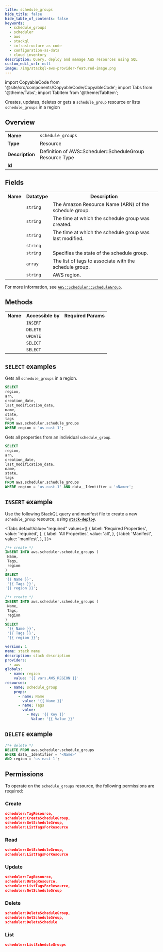 ```yaml
---
title: schedule_groups
hide_title: false
hide_table_of_contents: false
keywords:
  - schedule_groups
  - scheduler
  - aws
  - stackql
  - infrastructure-as-code
  - configuration-as-data
  - cloud inventory
description: Query, deploy and manage AWS resources using SQL
custom_edit_url: null
image: /img/stackql-aws-provider-featured-image.png
---
```


import CopyableCode from '@site/src/components/CopyableCode/CopyableCode';
import Tabs from '@theme/Tabs';
import TabItem from '@theme/TabItem';

Creates, updates, deletes or gets a <code>schedule_group</code> resource or lists <code>schedule_groups</code> in a region

## Overview
<table>
<tbody>
<tr><td><b>Name</b></td><td><code>schedule_groups</code></td></tr>
<tr><td><b>Type</b></td><td>Resource</td></tr>
<tr><td><b>Description</b></td><td>Definition of AWS::Scheduler::ScheduleGroup Resource Type</td></tr>
<tr><td><b>Id</b></td><td><CopyableCode code="aws.scheduler.schedule_groups" /></td></tr>
</tbody>
</table>

## Fields
<table>
<tbody>
<tr><th>Name</th><th>Datatype</th><th>Description</th></tr><tr><td><CopyableCode code="arn" /></td><td><code>string</code></td><td>The Amazon Resource Name (ARN) of the schedule group.</td></tr>
<tr><td><CopyableCode code="creation_date" /></td><td><code>string</code></td><td>The time at which the schedule group was created.</td></tr>
<tr><td><CopyableCode code="last_modification_date" /></td><td><code>string</code></td><td>The time at which the schedule group was last modified.</td></tr>
<tr><td><CopyableCode code="name" /></td><td><code>string</code></td><td></td></tr>
<tr><td><CopyableCode code="state" /></td><td><code>string</code></td><td>Specifies the state of the schedule group.</td></tr>
<tr><td><CopyableCode code="tags" /></td><td><code>array</code></td><td>The list of tags to associate with the schedule group.</td></tr>
<tr><td><CopyableCode code="region" /></td><td><code>string</code></td><td>AWS region.</td></tr>
</tbody>
</table>

For more information, see <a href="https://docs.aws.amazon.com/AWSCloudFormation/latest/UserGuide/aws-resource-scheduler-schedulegroup.html"><code>AWS::Scheduler::ScheduleGroup</code></a>.

## Methods

<table>
<tbody>
  <tr>
    <th>Name</th>
    <th>Accessible by</th>
    <th>Required Params</th>
  </tr>
  <tr>
    <td><CopyableCode code="create_resource" /></td>
    <td><code>INSERT</code></td>
    <td><CopyableCode code="region" /></td>
  </tr>
  <tr>
    <td><CopyableCode code="delete_resource" /></td>
    <td><code>DELETE</code></td>
    <td><CopyableCode code="data__Identifier, region" /></td>
  </tr>
  <tr>
    <td><CopyableCode code="update_resource" /></td>
    <td><code>UPDATE</code></td>
    <td><CopyableCode code="data__Identifier, data__PatchDocument, region" /></td>
  </tr>
  <tr>
    <td><CopyableCode code="list_resources" /></td>
    <td><code>SELECT</code></td>
    <td><CopyableCode code="region" /></td>
  </tr>
  <tr>
    <td><CopyableCode code="get_resource" /></td>
    <td><code>SELECT</code></td>
    <td><CopyableCode code="data__Identifier, region" /></td>
  </tr>
</tbody>
</table>

## `SELECT` examples
Gets all <code>schedule_groups</code> in a region.
```sql
SELECT
region,
arn,
creation_date,
last_modification_date,
name,
state,
tags
FROM aws.scheduler.schedule_groups
WHERE region = 'us-east-1';
```
Gets all properties from an individual <code>schedule_group</code>.
```sql
SELECT
region,
arn,
creation_date,
last_modification_date,
name,
state,
tags
FROM aws.scheduler.schedule_groups
WHERE region = 'us-east-1' AND data__Identifier = '<Name>';
```

## `INSERT` example

Use the following StackQL query and manifest file to create a new <code>schedule_group</code> resource, using [__`stack-deploy`__](https://pypi.org/project/stack-deploy/).

<Tabs
    defaultValue="required"
    values={[
      { label: 'Required Properties', value: 'required', },
      { label: 'All Properties', value: 'all', },
      { label: 'Manifest', value: 'manifest', },
    ]
}>
<TabItem value="required">

```sql
/*+ create */
INSERT INTO aws.scheduler.schedule_groups (
 Name,
 Tags,
 region
)
SELECT 
'{{ Name }}',
 '{{ Tags }}',
'{{ region }}';
```
</TabItem>
<TabItem value="all">

```sql
/*+ create */
INSERT INTO aws.scheduler.schedule_groups (
 Name,
 Tags,
 region
)
SELECT 
 '{{ Name }}',
 '{{ Tags }}',
 '{{ region }}';
```
</TabItem>
<TabItem value="manifest">

```yaml
version: 1
name: stack name
description: stack description
providers:
  - aws
globals:
  - name: region
    value: '{{ vars.AWS_REGION }}'
resources:
  - name: schedule_group
    props:
      - name: Name
        value: '{{ Name }}'
      - name: Tags
        value:
          - Key: '{{ Key }}'
            Value: '{{ Value }}'

```
</TabItem>
</Tabs>

## `DELETE` example

```sql
/*+ delete */
DELETE FROM aws.scheduler.schedule_groups
WHERE data__Identifier = '<Name>'
AND region = 'us-east-1';
```

## Permissions

To operate on the <code>schedule_groups</code> resource, the following permissions are required:

### Create
```json
scheduler:TagResource,
scheduler:CreateScheduleGroup,
scheduler:GetScheduleGroup,
scheduler:ListTagsForResource
```

### Read
```json
scheduler:GetScheduleGroup,
scheduler:ListTagsForResource
```

### Update
```json
scheduler:TagResource,
scheduler:UntagResource,
scheduler:ListTagsForResource,
scheduler:GetScheduleGroup
```

### Delete
```json
scheduler:DeleteScheduleGroup,
scheduler:GetScheduleGroup,
scheduler:DeleteSchedule
```

### List
```json
scheduler:ListScheduleGroups
```
